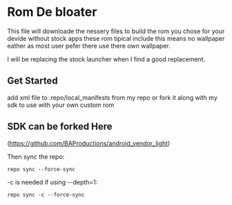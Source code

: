 Rom De bloater
===========
This file will downloade the nessery files to build the rom you chose for your devide without stock apps these rom tipical include this means no wallpaper eather as most user pefer there use there own wallpaper.

I will be replacing the stock launcher when I find a good replacement.

Get Started 
---------------
add xml file to .repo/local_manifests from my repo or fork it along with my sdk to use with your own custom rom

SDK can be forked Here 
---------------
(https://github.com/BAProductions/android_vendor_light)

Then sync the repo:
```
repo sync --force-sync
```
-c is needed if using --depth=1:
```
repo sync -c --force-sync
```
